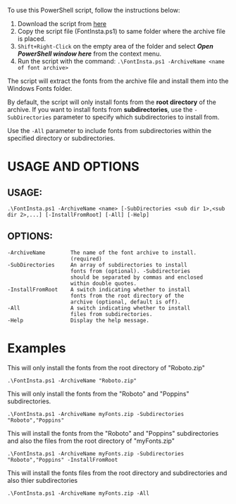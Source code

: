 To use this PowerShell script, follow the instructions below:

1. Download the script from [here](https://github.com/a-sajjad72/fontInsta/archive/refs/heads/master.zip)
2. Copy the script file (FontInsta.ps1) to same folder where the archive file is placed.
3. `Shift+Right-Click` on the empty area of the folder and select ***Open PowerShell window here*** from the context menu.
4. Run the script with the command: `.\FontInsta.ps1 -ArchiveName <name of font archive>`

The script will extract the fonts from the archive file and install them into the Windows Fonts folder.

By default, the script will only install fonts from the **root directory** of the archive. If you want to install fonts from **subdirectories**, use the `-SubDirectories` parameter to specify which subdirectories to install from.

Use the `-All` parameter to include fonts from subdirectories within the specified directory or subdirectories.

# USAGE AND OPTIONS
## USAGE:
    .\FontInsta.ps1 -ArchiveName <name> [-SubDirectories <sub dir 1>,<sub dir 2>,...] [-InstallFromRoot] [-All] [-Help]
## OPTIONS:
    -ArchiveName        The name of the font archive to install.
                        (required) 
    -SubDirectories     An array of subdirectories to install
                        fonts from (optional). -Subdirectories
                        should be separated by commas and enclosed
                        within double quotes.
    -InstallFromRoot    A switch indicating whether to install
                        fonts from the root directory of the
                        archive (optional, default is off).
    -All                A switch indicating whether to install
                        files from subdirectories.
    -Help               Display the help message.

# Examples
This will only install the fonts from the root directory of "Roboto.zip"

    .\FontInsta.ps1 -ArchiveName "Roboto.zip"

This will only install the fonts from the "Roboto" and "Poppins" subdirectories.

    .\FontInsta.ps1 -ArchiveName myFonts.zip -Subdirectories "Roboto","Poppins"

This will install the fonts from the "Roboto" and "Poppins" subdirectories and also the files from the root directory of "myFonts.zip"

    .\FontInsta.ps1 -ArchiveName myFonts.zip -Subdirectories "Roboto","Poppins" -InstallFromRoot

This will install the fonts files from the root directory and subdirectories and also thier subdirectories
    
    .\FontInsta.ps1 -ArchiveName myFonts.zip -All